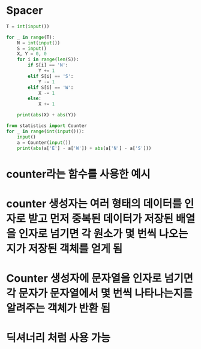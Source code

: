 # Spacer

```python
T = int(input())

for _ in range(T):
    N = int(input())
    S = input()
    X, Y = 0, 0
    for i in range(len(S)):
        if S[i] == 'N':
            Y += 1
        elif S[i] == 'S':
            Y -= 1
        elif S[i] == 'W':
            X -= 1
        else:
            X += 1

    print(abs(X) + abs(Y))
```

```python
from statistics import Counter
for _ in range(int(input())):
    input()
    a = Counter(input())
    print(abs(a['E'] - a['W']) + abs(a['N'] - a['S']))
```

# counter라는 함수를 사용한 예시

# counter 생성자는 여러 형태의 데이터를 인자로 받고 먼저 중복된 데이터가 저장된 배열을 인자로 넘기면 각 원소가 몇 번씩 나오는지가 저장된 객체를 얻게 됨

# Counter 생성자에 문자열을 인자로 넘기면 각 문자가 문자열에서 몇 번씩 나타나는지를 알려주는 객체가 반환 됨

# 딕셔너리 처럼 사용 가능
